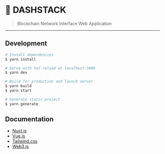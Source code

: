 # 💠 DASHSTACK

> Blockchain Network Interface Web Application

---

## Development

```bash
# Install dependencies
$ yarn install

# Serve with hot reload at localhost:3000
$ yarn dev

# Build for production and launch server
$ yarn build
$ yarn start

# Generate static project
$ yarn generate
```

## Documentation

* [Nuxt.js](https://nuxtjs.org)
* [Vue.js](https://vuejs.org)
* [Tailwind.css](https://tailwindcss.com)
* [Web3.js](https://web3js.readthedocs.io)
